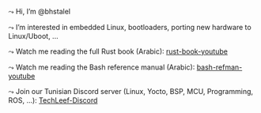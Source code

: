 ⤳ Hi, I’m @bhstalel

⤳ I’m interested in embedded Linux, bootloaders, porting new hardware to Linux/Uboot, ...

⤳ Watch me reading the full Rust book (Arabic): [rust-book-youtube](https://www.youtube.com/watch?v=A8_mKfyZePI&list=PLNpnO_Q_GAdQeZIE8pw2Rn8jrtfy0Afa3)

⤳ Watch me reading the Bash reference manual (Arabic): [bash-refman-youtube](https://www.youtube.com/watch?v=A8_mKfyZePI&list=PLNpnO_Q_GAdQeZIE8pw2Rn8jrtfy0Afa3)

⤳ Join our Tunisian Discord server (Linux, Yocto, BSP, MCU, Programming, ROS, ...): [TechLeef-Discord](https://discord.com/invite/HK2hVkcsRG)

<!---
bhstalel/bhstalel is a ✨ special ✨ repository because its `README.md` (this file) appears on your GitHub profile.
You can click the Preview link to take a look at your changes.
--->
